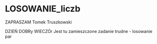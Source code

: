 # LOSOWANIE_liczb
ZAPRASZAM Tomek Truszkowski

DZIEŃ DOBRy WIECZÓr 
Jest tu zamieszczone zadanie trudne - losowanie par
